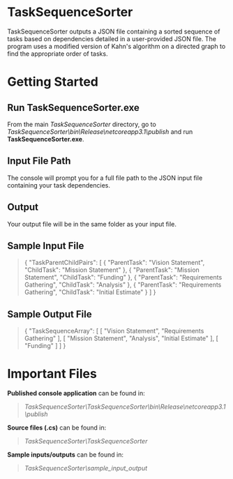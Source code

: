 ﻿# TaskSequenceSorter

TaskSequenceSorter outputs a JSON file containing a sorted sequence of tasks based on dependencies detailed in a user-provided JSON file.  The program uses a modified version of Kahn's algorithm on a directed graph to find the appropriate order of tasks.


# Getting Started


## Run TaskSequenceSorter.exe
From the main *TaskSequenceSorter* directory, go to _TaskSequenceSorter\bin\Release\netcoreapp3.1\publish_ and run **TaskSequenceSorter.exe**.

## Input File Path
The console will prompt you for a full file path to the JSON input file containing your task dependencies.

## Output
Your output file will be in the same folder as your input file.


## Sample Input File

>{
	 "TaskParentChildPairs": [
		    {
			      "ParentTask": "Vision Statement",
			      "ChildTask": "Mission Statement"
		    },
		    {
			      "ParentTask": "Mission Statement",
			      "ChildTask": "Funding"
		    },
		    {
			      "ParentTask": "Requirements Gathering",
			      "ChildTask": "Analysis"
		    },
		    {
			      "ParentTask": "Requirements Gathering",
			      "ChildTask": "Initial Estimate"
		    }
	  ]
}


## Sample Output File

>{
	  "TaskSequenceArray": [
		    [
			      "Vision Statement",
			      "Requirements Gathering"
		    ],
		    [
			      "Mission Statement",
			      "Analysis",
			      "Initial Estimate"
		    ],
		    [
			      "Funding"
		    ]
	  ]
}


# Important Files

**Published console application** can be found in:
 >*TaskSequenceSorter\TaskSequenceSorter\bin\Release\netcoreapp3.1\publish*


**Source files (.cs)** can be found in:
>*TaskSequenceSorter\TaskSequenceSorter*

**Sample inputs/outputs** can be found in:
>*TaskSequenceSorter\sample_input_output*

